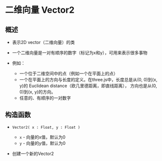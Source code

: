 # 二维向量 Vector2

## 概述

+ 表示2D vector（二维向量）的类
+ 一个二维向量是一对有顺序的数字（标记为x和y），可用来表示很多事物

+ 例如：

  + 一个位于二维空间中的点（例如一个在平面上的点）
  + 一个在平面上的方向与长度的定义。在three.js中，长度总是从(0, 0)到(x, y)的 Euclidean distance（欧几里德距离，即直线距离）， 方向也是从(0, 0)到(x, y)的方向。
  + 任意的、有顺序的一对数字

## 构造函数

+ `Vector2( x : Float, y : Float )`

  + `x` - 向量的x值，默认为0
  + `y` - 向量的y值，默认为0

+ 创建一个新的Vector2
